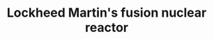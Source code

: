 ---
title: "Lockheed Martin's fusion nuclear reactor"
categories: ["High-Tech"]

link:
    url: "https://www.thedrive.com/the-war-zone/19652/lockheed-martin-now-has-a-patent-for-its-potentially-world-changing-fusion-reactor"
    dead: false

tweet: "The beginnings of a compact nuclear fusion reactor made by Lockheed Martin."
---